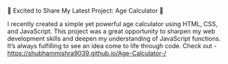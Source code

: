 🚀 Excited to Share My Latest Project: Age Calculator 🎉

I recently created a simple yet powerful age calculator using HTML, CSS, and JavaScript. 
This project was a great opportunity to sharpen my web development skills and deepen my understanding of JavaScript functions.
It’s always fulfilling to see an idea come to life through code. 
Check out - https://shubhammishra9039.github.io/Age-Calculator-/
